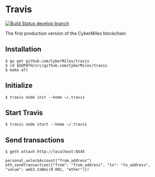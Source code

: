 # Travis
[![Build Status develop branch](https://travis-ci.org/CyberMiles/travis.svg?branch=develop)](https://travis-ci.org/CyberMiles/travis)

The first production version of the CyberMiles blockchain.

## Installation

```shell
$ go get github.com/CyberMiles/travis
$ cd $GOPATH/src/github.com/CyberMiles/travis
$ make all
```

## Initialize

```
$ travis node init --home ~/.travis
```

## Start Travis

```
$ travis node start --home ~/.travis
```

## Send transactions

```
$ geth attach http://localhost:8545
```

```
personal.unlockAccount("from_address")
eth.sendTransaction({"from": "from_address", "to": "to_address", "value": web3.toWei(0.001, "ether")})
```
